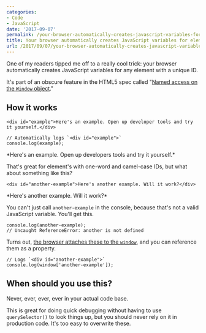 ```yaml
---
categories:
- Code
- JavaScript
date: '2017-09-07'
permalink: /your-browser-automatically-creates-javascript-variables-for-elements-with-an-id/
title: Your browser automatically creates JavaScript variables for elements with an ID
url: /2017/09/07/your-browser-automatically-creates-javascript-variables-for-elements-with-an-id
---
```


One of my readers tipped me off to a really cool trick: your browser automatically creates JavaScript variables for any element with a unique ID.

It's part of an obscure feature in the HTML5 spec called "[Named access on the `Window` object](https://html.spec.whatwg.org/#named-access-on-the-window-object)."

## How it works

```lang-html
<div id="example">Here's an example. Open up developer tools and try it yourself.</div>
```

```lang-js
// Automatically logs `<div id="example">`
console.log(example);
```

<div id="example" markdown="1">*Here's an example. Open up developers tools and try it yourself.*</div>

That's great for element's with one-word and camel-case IDs, but what about something like this?

```lang-html
<div id="another-example">Here's another example. Will it work?</div>
```

<div id="another-example" markdown="1">*Here's another example. Will it work?*</div>

You can't just call `another-example` in the console, because that's not a valid JavaScript variable. You'll get this.

```lang-js
console.log(another-example);
// Uncaught ReferenceError: another is not defined
```

Turns out, [the browser attaches these to the `window`](https://dev.to/buntine/dom-elements-with-ids-are-global-variables), and you can reference them as a property.

```lang-js
// Logs `<div id="another-example">`
console.log(window['another-example']);
```

## When should you use this?

Never, ever, ever, ever in your actual code base.

This is great for doing quick debugging without having to use `querySelector()` to look things up, but you should never rely on it in production code. It's too easy to overwrite these.